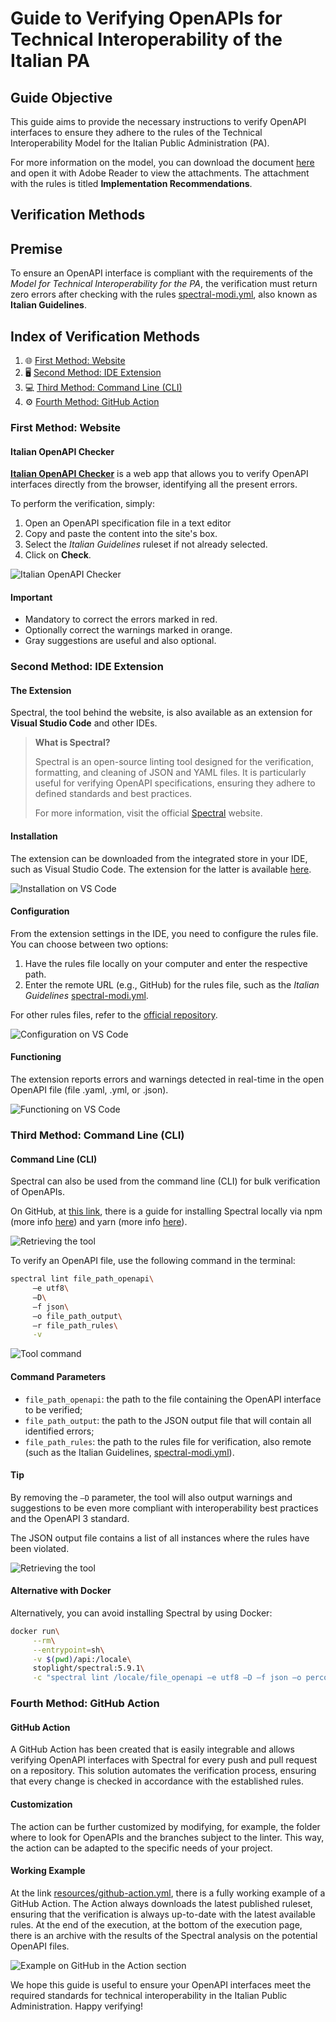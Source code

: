 # Guide to Verifying OpenAPIs for Technical Interoperability of the Italian PA

## Guide Objective

This guide aims to provide the necessary instructions to verify OpenAPI interfaces to ensure they adhere to the rules of the Technical Interoperability Model for the Italian Public Administration (PA).

For more information on the model, you can download the document [here](https://www.agid.gov.it/sites/agid/files/2024-05/linee_guida_interoperabilit_tecnica_pa.pdf) and open it with Adobe Reader to view the attachments. The attachment with the rules is titled **Implementation Recommendations**.

## Verification Methods

## Premise
To ensure an OpenAPI interface is compliant with the requirements of the _Model for Technical Interoperability for the PA_, the verification must return zero errors after checking with the rules [spectral-modi.yml](https://github.com/italia/api-oas-checker-rules/releases/latest/download/spectral-modi.yml), also known as **Italian Guidelines**.

## Index of Verification Methods

1. 🌐 [First Method: Website](#first-method-website)
2. 🖥️ [Second Method: IDE Extension](#second-method-ide-extension)
3. 💻 [Third Method: Command Line (CLI)](#third-method-command-line-cli)
4. ⚙️ [Fourth Method: GitHub Action](#fourth-method-github-action)

### First Method: Website

#### Italian OpenAPI Checker

[**Italian OpenAPI Checker**](https://italia.github.io/api-oas-checker/) is a web app that allows you to verify OpenAPI interfaces directly from the browser, identifying all the present errors.

To perform the verification, simply:
1. Open an OpenAPI specification file in a text editor
2. Copy and paste the content into the site's box.
3. Select the _Italian Guidelines_ ruleset if not already selected.
4. Click on **Check**.

![Italian OpenAPI Checker](resources/img/website1.png)

#### Important

- Mandatory to correct the errors marked in red.
- Optionally correct the warnings marked in orange.
- Gray suggestions are useful and also optional.

### Second Method: IDE Extension

#### The Extension

Spectral, the tool behind the website, is also available as an extension for **Visual Studio Code** and other IDEs.

> **What is Spectral?**
> 
> Spectral is an open-source linting tool designed for the verification, formatting, and cleaning of JSON and YAML files. It is particularly useful for verifying OpenAPI specifications, ensuring they adhere to defined standards and best practices.
> 
> For more information, visit the official [Spectral](https://stoplight.io/open-source/spectral/) website.

#### Installation

The extension can be downloaded from the integrated store in your IDE, such as Visual Studio Code. The extension for the latter is available [here](https://marketplace.visualstudio.com/items?itemName=stoplight.spectral).

![Installation on VS Code](resources/img/extension1.png)

#### Configuration

From the extension settings in the IDE, you need to configure the rules file. You can choose between two options:
1. Have the rules file locally on your computer and enter the respective path.
2. Enter the remote URL (e.g., GitHub) for the rules file, such as the _Italian Guidelines_ [spectral-modi.yml](https://github.com/italia/api-oas-checker-rules/releases/latest/download/spectral-modi.yml).

For other rules files, refer to the [official repository](https://github.com/italia/api-oas-checker-rules/releases).

![Configuration on VS Code](resources/img/extension2.png)

#### Functioning

The extension reports errors and warnings detected in real-time in the open OpenAPI file (file .yaml, .yml, or .json).

![Functioning on VS Code](resources/img/extension3.png)

### Third Method: Command Line (CLI)

#### Command Line (CLI)

Spectral can also be used from the command line (CLI) for bulk verification of OpenAPIs.

On GitHub, at [this link](https://github.com/stoplightio/spectral), there is a guide for installing Spectral locally via npm (more info [here](https://www.npmjs.com/)) and yarn (more info [here](https://yarnpkg.com/)).

![Retrieving the tool](resources/img/cli1.png)

To verify an OpenAPI file, use the following command in the terminal:

```sh
spectral lint file_path_openapi\
     –e utf8\
     –D\
     –f json\
     –o file_path_output\
     –r file_path_rules\
     -v
```

![Tool command](resources/img/cli2.png)

#### Command Parameters

- `file_path_openapi`: the path to the file containing the OpenAPI interface to be verified;
- `file_path_output`: the path to the JSON output file that will contain all identified errors;
- `file_path_rules`: the path to the rules file for verification, also remote (such as the Italian Guidelines, [spectral-modi.yml](https://github.com/italia/api-oas-checker-rules/releases/latest/download/spectral-modi.yml)).

#### Tip

By removing the `–D` parameter, the tool will also output warnings and suggestions to be even more compliant with interoperability best practices and the OpenAPI 3 standard.

The JSON output file contains a list of all instances where the rules have been violated.

![Retrieving the tool](resources/img/cli3.png)

#### Alternative with Docker

Alternatively, you can avoid installing Spectral by using Docker:

```sh
docker run\
     --rm\
     --entrypoint=sh\
     -v $(pwd)/api:/locale\
     stoplight/spectral:5.9.1\
     -c "spectral lint /locale/file_openapi –e utf8 –D –f json –o percorso_file_output –r percorso_file_regole -v"
```

### Fourth Method: GitHub Action

#### GitHub Action

A GitHub Action has been created that is easily integrable and allows verifying OpenAPI interfaces with Spectral for every push and pull request on a repository. This solution automates the verification process, ensuring that every change is checked in accordance with the established rules.

#### Customization

The action can be further customized by modifying, for example, the folder where to look for OpenAPIs and the branches subject to the linter. This way, the action can be adapted to the specific needs of your project.

#### Working Example

At the link [resources/github-action.yml](resources/github-action.yml), there is a fully working example of a GitHub Action. The Action always downloads the latest published ruleset, ensuring that the verification is always up-to-date with the latest available rules. At the end of the execution, at the bottom of the execution page, there is an archive with the results of the Spectral analysis on the potential OpenAPI files.

![Example on GitHub in the Action section](resources/img/github1.png)

We hope this guide is useful to ensure your OpenAPI interfaces meet the required standards for technical interoperability in the Italian Public Administration. Happy verifying!
